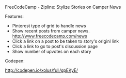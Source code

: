 FreeCodeCamp - Zipline: Stylize Stories on Camper News

Features:

- Pinterest type of grid to handle news
- Show recent posts from camper news. http://www.freecodecamp.com/news
- Click a link on a post to be taken to story's originl link
- Click a link to go to post's discussion page
- Show number of upvotes on each story

Codepen:

http://codepen.io/xolus/full/gpEKyE/